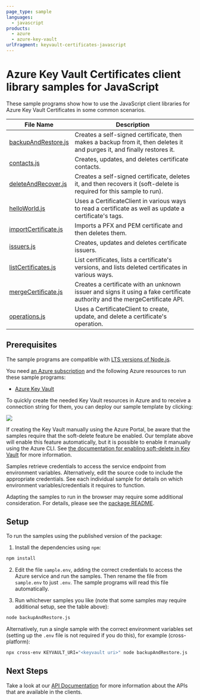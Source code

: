 ```yaml
---
page_type: sample
languages:
  - javascript
products:
  - azure
  - azure-key-vault
urlFragment: keyvault-certificates-javascript
---
```


# Azure Key Vault Certificates client library samples for JavaScript

These sample programs show how to use the JavaScript client libraries for Azure Key Vault Certificates in some common scenarios.

| **File Name**                             | **Description**                                                                                                            |
| ----------------------------------------- | -------------------------------------------------------------------------------------------------------------------------- |
| [backupAndRestore.js][backupandrestore]   | Creates a self-signed certificate, then makes a backup from it, then deletes it and purges it, and finally restores it.    |
| [contacts.js][contacts]                   | Creates, updates, and deletes certificate contacts.                                                                        |
| [deleteAndRecover.js][deleteandrecover]   | Creates a self-signed certificate, deletes it, and then recovers it (soft-delete is required for this sample to run).      |
| [helloWorld.js][helloworld]               | Uses a CertificateClient in various ways to read a certificate as well as update a certificate's tags.                     |
| [importCertificate.js][importcertificate] | Imports a PFX and PEM certificate and then deletes them.                                                                   |
| [issuers.js][issuers]                     | Creates, updates and deletes certificate issuers.                                                                          |
| [listCertificates.js][listcertificates]   | List certificates, lists a certificate's versions, and lists deleted certificates in various ways.                         |
| [mergeCertificate.js][mergecertificate]   | Creates a certificate with an unknown issuer and signs it using a fake certificate authority and the mergeCertificate API. |
| [operations.js][operations]               | Uses a CertificateClient to create, update, and delete a certificate's operation.                                          |

## Prerequisites

The sample programs are compatible with [LTS versions of Node.js](https://github.com/nodejs/release#release-schedule).

You need [an Azure subscription][freesub] and the following Azure resources to run these sample programs:

- [Azure Key Vault][createinstance_azurekeyvault]

To quickly create the needed Key Vault resources in Azure and to receive a connection string for them, you can deploy our sample template by clicking:

[![](http://azuredeploy.net/deploybutton.png)](https://portal.azure.com/#create/Microsoft.Template/uri/https%3A%2F%2Fraw.githubusercontent.com%2FAzure%2Fazure-sdk-for-js%2Fmaster%2Fsdk%2Fkeyvault%2Ftest-resources.json)

If creating the Key Vault manually using the Azure Portal, be aware that the samples require that the soft-delete feature be enabled. Our template above will enable this feature automatically, but it is possible to enable it manually using the Azure CLI. See [the documentation for enabling soft-delete in Key Vault](https://docs.microsoft.com/azure/key-vault/key-vault-soft-delete-cli) for more information.

Samples retrieve credentials to access the service endpoint from environment variables. Alternatively, edit the source code to include the appropriate credentials. See each individual sample for details on which environment variables/credentials it requires to function.

Adapting the samples to run in the browser may require some additional consideration. For details, please see the [package README][package].

## Setup

To run the samples using the published version of the package:

1. Install the dependencies using `npm`:

```bash
npm install
```

2. Edit the file `sample.env`, adding the correct credentials to access the Azure service and run the samples. Then rename the file from `sample.env` to just `.env`. The sample programs will read this file automatically.

3. Run whichever samples you like (note that some samples may require additional setup, see the table above):

```bash
node backupAndRestore.js
```

Alternatively, run a single sample with the correct environment variables set (setting up the `.env` file is not required if you do this), for example (cross-platform):

```bash
npx cross-env KEYVAULT_URI="<keyvault uri>" node backupAndRestore.js
```

## Next Steps

Take a look at our [API Documentation][apiref] for more information about the APIs that are available in the clients.

[backupandrestore]: https://github.com/Azure/azure-sdk-for-js/blob/main/sdk/keyvault/keyvault-certificates/samples/v4/javascript/backupAndRestore.js
[contacts]: https://github.com/Azure/azure-sdk-for-js/blob/main/sdk/keyvault/keyvault-certificates/samples/v4/javascript/contacts.js
[deleteandrecover]: https://github.com/Azure/azure-sdk-for-js/blob/main/sdk/keyvault/keyvault-certificates/samples/v4/javascript/deleteAndRecover.js
[helloworld]: https://github.com/Azure/azure-sdk-for-js/blob/main/sdk/keyvault/keyvault-certificates/samples/v4/javascript/helloWorld.js
[importcertificate]: https://github.com/Azure/azure-sdk-for-js/blob/main/sdk/keyvault/keyvault-certificates/samples/v4/javascript/importCertificate.js
[issuers]: https://github.com/Azure/azure-sdk-for-js/blob/main/sdk/keyvault/keyvault-certificates/samples/v4/javascript/issuers.js
[listcertificates]: https://github.com/Azure/azure-sdk-for-js/blob/main/sdk/keyvault/keyvault-certificates/samples/v4/javascript/listCertificates.js
[mergecertificate]: https://github.com/Azure/azure-sdk-for-js/blob/main/sdk/keyvault/keyvault-certificates/samples/v4/javascript/mergeCertificate.js
[operations]: https://github.com/Azure/azure-sdk-for-js/blob/main/sdk/keyvault/keyvault-certificates/samples/v4/javascript/operations.js
[apiref]: https://docs.microsoft.com/javascript/api/@azure/keyvault-certificates
[freesub]: https://azure.microsoft.com/free/
[createinstance_azurekeyvault]: https://docs.microsoft.com/azure/key-vault/quick-create-portal
[package]: https://github.com/Azure/azure-sdk-for-js/tree/main/sdk/keyvault/keyvault-certificates/README.md
